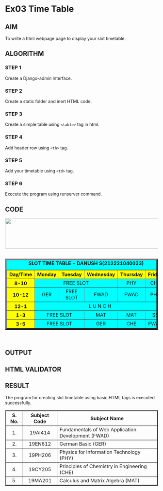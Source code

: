 # Ex03 Time Table

## AIM
To write a html webpage page to display your slot timetable.

## ALGORITHM
### STEP 1
Create a Django-admin Interface.

### STEP 2
Create a static folder and inert HTML code.

### STEP 3
Create a simple table using ```<table>``` tag in html.

### STEP 4
Add header row using ```<th>``` tag.

### STEP 5
Add your timetable using ```<td>``` tag.

### STEP 6
Execute the program using runserver command.

## CODE
 <!DOCTYPE html>
 <html lang="en">
 <head>
 <title>Slot Timetable</title>
 </head>
 <body>
 <center>
 <img src="c:\Users\Danush S\Downloads\logo.png" height="100" width="540">
 </center>
 <br>
 <table align="center" width="540" cellspacing="2" cellpadding="4" border="5" bgcolor="cyan">
 <caption><b>SLOT TIME TABLE - DANUSH S(212221040033)</b></caption>
 <tr align="center">
 <th bgcolor="yellow">Day/Time</th>
 <th bgcolor="yellow">Monday</th>
 <th bgcolor="yellow">Tuesday</th>
 <th bgcolor="yellow">Wednesday</th>
 <th bgcolor="yellow">Thursday</th>
 <th bgcolor="yellow">Friday</th>
 </tr>
 <tr align="center">
 <th bgcolor="yellow">8-10</th>
 <td colspan="3">FREE SLOT</td>
 <td>PHY</td>
 <td>CHE</td>
 </tr>
 <tr align="center">
 <th bgcolor="yellow">10-12</th>
 <td>GER</td>
 <td> FREE SLOT </td>
 <td>FWAD</td>
 <td>FWAD</td>
 <td>PHY</td>
 </tr>
 <tr>
 <th bgcolor="yellow">12-1</th>
 <td colspan="5" align="center">L U N C H</td>
 </tr>
 <tr align="center">
 <th bgcolor="yellow">1-3</th>
 <td colspan="2"> FREE SLOT </td>
 <td>MAT</td>
 <td>MAT</td>
 <td>SS</td>
 </tr>
 <tr align="center">
 <th bgcolor="yellow">3-5</th>
 <td colspan="2"> FREE SLOT </td>
 <td>GER</td>
 <td>CHE</td>
 <td>FWAD</td>
 </tr>
 </table>
 <br>
 <table align="center" cellspacing="2" cellpadding="4" border="2">
 <tr align="center">
 <th>S. No.</th>
 <th>Subject Code</th>
 <th>Subject Name</th>
 </tr>
 <tr>
 <td align="center">1.</td>
 <td align="center">19AI414</td>
 <td>Fundamentals of Web Application Development (FWAD)</td>
 </tr>
 <tr>
 <td align="center">2.</td>
 <td align="center">19EN612</td>
 <td>German Basic (GER)</td>
 </tr>
 <tr>
 <td align="center">3.</td>
 <td align="center">19PH206</td>
 <td>Physics for Information Technology (PHY)</td>
 </tr>
 <tr>
 <td align="center">4.</td>
 <td align="center">19CY205</td>
 <td>Principles of Chemistry in Engineering (CHE)</td>
 </tr>
 <tr>
 <td align="center">5.</td>
 <td align="center">19MA201</td>
 <td>Calculus and Matrix Algebra (MAT)  
 </td>
 </tr>

## OUTPUT


## HTML VALIDATOR


## RESULT
The program for creating slot timetable using basic HTML tags is executed successfully.
